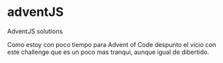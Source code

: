# adventJS
AdventJS solutions


Como estoy con poco tiempo para Advent of Code despunto el vicio con este challenge que es un poco mas tranqui, aunque igual de dibertido.
